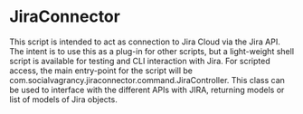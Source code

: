# JiraConnector
This script is intended to act as connection to Jira Cloud via the Jira API. The intent is to use this as a plug-in for other scripts, but a light-weight shell script is available for testing and CLI interaction with Jira. For scripted access, the main entry-point for the script will be com.socialvagrancy.jiraconnector.command.JiraController. This class can be used to interface with the different APIs with JIRA, returning models or list of models of Jira objects. 
